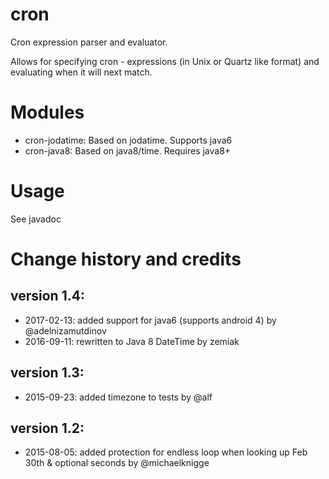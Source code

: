 # cron

 Cron expression parser and evaluator.  
 
 Allows for specifying cron - expressions (in Unix or Quartz like format) and evaluating when it will next match.

# Modules
  * cron-jodatime:  Based on jodatime.  Supports java6
  * cron-java8: Based on java8/time. Requires java8+
  
# Usage

See javadoc


# Change history and credits
 
## version 1.4:
 * 2017-02-13: added support for java6 (supports android 4) by @adelnizamutdinov
 * 2016-09-11: rewritten to Java 8 DateTime by zemiak

## version 1.3:
 * 2015-09-23: added timezone to tests by @alf

## version 1.2:
 * 2015-08-05: added protection for endless loop when looking up Feb 30th & optional seconds by @michaelknigge
 
 
